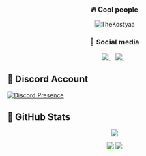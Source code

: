 <h3 align="center">🔥 Cool people </h3>
<p align='center'>
<img src="https://komarev.com/ghpvc/?username=kostyaaaaa&label=Ziyaretçi%20Sayısı&color=blueviolet&style=for-the-badge" alt="TheKostyaa"/>
</p>
<h3 align="center">🌟 Social media </h3>
<p align='center'>
<a href="https://discord.gg/serendia">
<img src= "https://img.shields.io/badge/Discord%20-7289DA.svg?&amp;style=for-the-badge&amp;logo=discord&amp;logoColor=white"/> </a>&nbsp;&nbsp;
<a href="https://github.com/TheKostyaa">
<img src= "https://img.shields.io/badge/Github%20-171515.svg?&amp;style=for-the-badge&amp;logo=github&amp;logoColor=white"/> </a>&nbsp;&nbsp;
</p>

## 🐉 Discord Account
[![Discord Presence](https://lanyard-profile-readme.vercel.app/api/970745456877527050?hideDiscrim=true)](https://discord.com/users/970745456877527050)

## 🍷 GitHub Stats
<p align = 'center'>
    <img src='https://github-readme-streak-stats.herokuapp.com/?user=TheKostyaa&theme=gotham&hide_border=true'>
</p>
<p align = 'center'>
    <img src='https://github-readme-stats.vercel.app/api?username=TheKostyaa&count_private=true&include_all_commits=true&show_icons=true&theme=gotham&hide_border=true&line_height=27'/>
    <img src='https://github-readme-stats.vercel.app/api/top-langs/?username=TheKostyaa&show_icons=true&hide=php,html,typescript,css,markdown,python&theme=gotham&line_height=27&hide_border=true'/>
</p>
